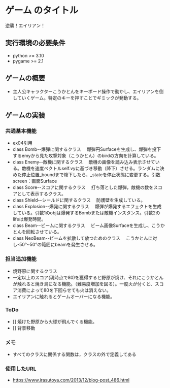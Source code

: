 # ゲーム のタイトル
逆襲！エイリアン！
## 実行環境の必要条件
* python >= 3.10
* pygame >= 2.1

## ゲームの概要
* 主人公キャラクターこうかとんをキーボード操作で動かし、エイリアンを倒していくゲーム。特定のキーを押すことでギミックが発動する。
## ゲームの実装
### 共通基本機能
* ex04引用
* class Bomb--爆弾に関するクラス
　爆弾円Surfaceを生成し、爆弾を投下するemyから見た攻撃対象（こうかとん）のbirdの方向を計算している。
* class Enemy--敵機に関するクラス
　敵機の画像を読み込み表示させている。敵機を速度ベクトルself.vyに基づき移動（降下）させる。ランダムに決めた停止位置_boundまで降下したら，_stateを停止状態に変更する。引数　screen：画面Surface
* class Score--スコアに関するクラス
　打ち落とした爆弾，敵機の数をスコアとして表示するクラス。
* class Shield--シールドに関するクラス
　防護壁を生成している。
* class Explosion--爆発に関するクラス
　爆弾が爆発するエフェクトを生成している。引数1のobjは爆発するBombまたは敵機インスタンス。引数2のlifeは爆発時間。
* class Beam--ビームに関するクラス
　ビーム画像Surfaceを生成し、こうかとんを回転させている。
* class NeoBeam--ビームを拡散して放つためのクラス
　こうかとんに対し-50°~50°の範囲にbeamを発生させる。
### 担当追加機能
* 焼野原に関するクラス
* 一定以上のスコア(現時点で80)を獲得すると野原が焼け、それにこうかとんが触れると焼き鳥になる機能。（難易度増加を図る）。一度火が付くと、スコア消費によって80を下回らせても火は消えない。
* エイリアンに触れるとゲームオーバーになる機能。
### ToDo
- [] 焼けた野原から火球が飛んでくる機能。
- [] 背景移動
### メモ
* すべてのクラスに関係する関数は，クラスの外で定義してある
### 使用したURL
* https://www.irasutoya.com/2013/12/blog-post_486.html
